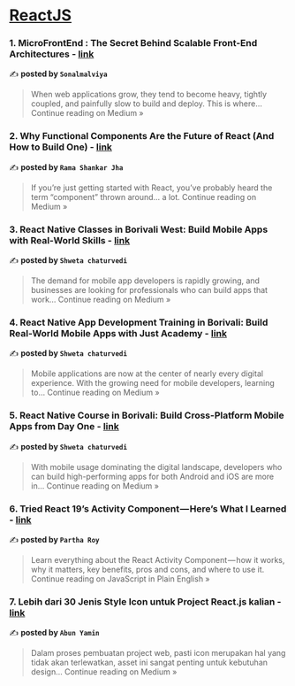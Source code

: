 
<h1><a href=https://medium.com/tag/reactjs/recommended target="_blank" rel="noopener noreferrer">ReactJS</a></h1>
<h3>1. MicroFrontEnd : The Secret Behind Scalable Front-End Architectures - <a href="https://medium.com/@sonalmalviya/microfrontend-the-secret-behind-scalable-front-end-architectures-56b611f5ec94?source=rss------reactjs-5" target="_blank" rel="noopener noreferrer">link</a></h3>

✍️ **posted by `Sonalmalviya `**

<blockquote>When web applications grow, they tend to become heavy, tightly coupled, and painfully slow to build and deploy. This is where…
Continue reading on Medium »</blockquote>

<h3>2. Why Functional Components Are the Future of React (And How to Build One) - <a href="https://ramajha.medium.com/why-functional-components-are-the-future-of-react-and-how-to-build-one-ddfc11a1d9b7?source=rss------reactjs-5" target="_blank" rel="noopener noreferrer">link</a></h3>

✍️ **posted by `Rama Shankar Jha`**

<blockquote>If you’re just getting started with React, you’ve probably heard the term “component” thrown around… a lot.
Continue reading on Medium »</blockquote>

<h3>3. React Native Classes in Borivali West: Build Mobile Apps with Real-World Skills - <a href="https://medium.com/@shwetachaturvedi012/react-native-classes-in-borivali-west-build-mobile-apps-with-real-world-skills-8303747f93c4?source=rss------reactjs-5" target="_blank" rel="noopener noreferrer">link</a></h3>

✍️ **posted by `Shweta chaturvedi`**

<blockquote>The demand for mobile app developers is rapidly growing, and businesses are looking for professionals who can build apps that work…
Continue reading on Medium »</blockquote>

<h3>4. React Native App Development Training in Borivali: Build Real-World Mobile Apps with Just Academy - <a href="https://medium.com/@shwetachaturvedi012/react-native-app-development-training-in-borivali-build-real-world-mobile-apps-with-just-academy-4054fc2494c7?source=rss------reactjs-5" target="_blank" rel="noopener noreferrer">link</a></h3>

✍️ **posted by `Shweta chaturvedi`**

<blockquote>Mobile applications are now at the center of nearly every digital experience. With the growing need for mobile developers, learning to…
Continue reading on Medium »</blockquote>

<h3>5. React Native Course in Borivali: Build Cross-Platform Mobile Apps from Day One - <a href="https://medium.com/@shwetachaturvedi012/react-native-course-in-borivali-build-cross-platform-mobile-apps-from-day-one-54e64ee2dd9b?source=rss------reactjs-5" target="_blank" rel="noopener noreferrer">link</a></h3>

✍️ **posted by `Shweta chaturvedi`**

<blockquote>With mobile usage dominating the digital landscape, developers who can build high-performing apps for both Android and iOS are more in…
Continue reading on Medium »</blockquote>

<h3>6. Tried React 19’s Activity Component — Here’s What I Learned - <a href="https://javascript.plainenglish.io/tried-react-19s-activity-component-here-s-what-i-learned-b0f714003a65?source=rss------reactjs-5" target="_blank" rel="noopener noreferrer">link</a></h3>

✍️ **posted by `Partha Roy`**

<blockquote>Learn everything about the React Activity Component — how it works, why it matters, key benefits, pros and cons, and where to use it.
Continue reading on JavaScript in Plain English »</blockquote>

<h3>7. Lebih dari 30 Jenis Style Icon untuk Project React.js kalian - <a href="https://medium.com/@abunyamin/lebih-dari-30-jenis-style-icon-untuk-project-react-js-kalian-f290ba19276c?source=rss------reactjs-5" target="_blank" rel="noopener noreferrer">link</a></h3>

✍️ **posted by `Abun Yamin`**

<blockquote>Dalam proses pembuatan project web, pasti icon merupakan hal yang tidak akan terlewatkan, asset ini sangat penting untuk kebutuhan design…
Continue reading on Medium »</blockquote>

